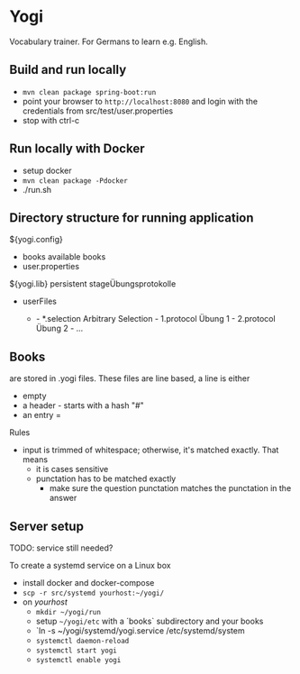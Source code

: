 # Yogi

Vocabulary trainer. For Germans to learn e.g. English.

## Build and run locally

* `mvn clean package spring-boot:run`
* point your browser to `http://localhost:8080` and login with the credentials from src/test/user.properties
* stop with ctrl-c

## Run locally with Docker

* setup docker
* `mvn clean package -Pdocker`
* ./run.sh


## Directory structure for running application

${yogi.config}
  - books                   available books
  - user.properties

${yogi.lib}                 persistent stageÜbungsprotokolle
  - <user>                  userFiles
    - <book>
      - *.selection         Arbitrary Selection
      - 1.protocol          Übung 1
      - 2.protocol          Übung 2
      - ...

## Books

are stored in <name>.yogi files. These files are line based, a line is either
* empty
* a header - starts with a hash "#"
* an entry <left>=<right>

Rules
* input is trimmed of whitespace; otherwise, it's matched exactly. That means
  * it is cases sensitive
  * punctation has to be matched exactly
    * make sure the question punctation matches the punctation in the answer


## Server setup

TODO: service still needed?

To create a systemd service on a Linux box

* install docker and docker-compose
* `scp -r src/systemd yourhost:~/yogi/`
* on *yourhost*
  * `mkdir ~/yogi/run`
  * setup `~/yogi/etc` with a ´books` subdirectory and your books
  * `ln -s ~/yogi/systemd/yogi.service /etc/systemd/system
  * `systemctl daemon-reload`
  * `systemctl start yogi`
  * `systemctl enable yogi`


